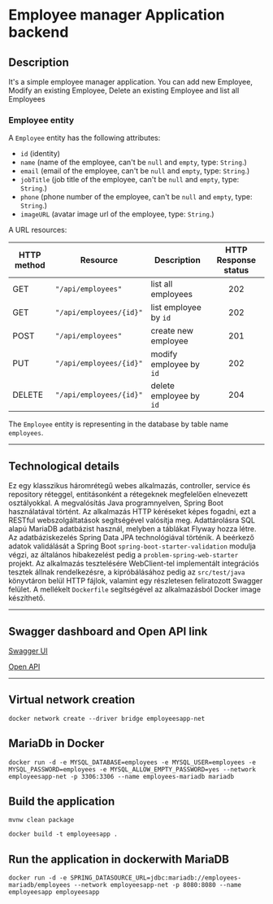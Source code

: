 # Employee manager Application backend

## Description 
It's a simple employee manager application. You can add new Employee, Modify an existing Employee, Delete an existing Employee and list all Employees 

### Employee entity

A `Employee` entity has the following attributes:

* `id` (identity)
* `name` (name of the employee, can't be `null` and `empty`, type: `String`.)
* `email` (email of the employee, can't be `null` and `empty`, type: `String`.)
* `jobTitle` (job title of the employee, can't be `null` and `empty`, type: `String`.)
* `phone` (phone number of the employee, can't be `null` and `empty`, type: `String`.)
* `imageURL` (avatar image url of the employee, type: `String`.)

A URL resources:

| HTTP method | Resource                | Description             | HTTP Response status |
|-------------|-------------------------|-------------------------|:--------------------:|
| GET         | `"/api/employees"`      | list all employees      |         202          |       
| GET         | `"/api/employees/{id}"` | list employee by `id`   |         202          |       
| POST        | `"/api/employees"`      | create new employee     |         201          |       
| PUT         | `"/api/employees/{id}"` | modify employee by `id` |         202          |       
| DELETE      | `"/api/employees/{id}"` | delete employee by `id` |         204          |       
       

The `Employee` entity is representing in the database by table name `employees`.

---

## Technological details

Ez egy klasszikus háromrétegű webes alkalmazás, controller, service és repository
réteggel, entitásonként a rétegeknek megfelelően elnevezett osztályokkal. A megvalósítás
Java programnyelven, Spring Boot használatával történt. Az alkalmazás HTTP kéréseket
képes fogadni, ezt a RESTful webszolgáltatások segítségével valósítja meg.
Adattárolásra SQL alapú MariaDB adatbázist használ, melyben a táblákat Flyway hozza létre.
Az adatbáziskezelés Spring Data JPA technológiával történik. A beérkező adatok validálását a
Spring Boot `spring-boot-starter-validation` modulja végzi, az általános hibakezelést pedig
a `problem-spring-web-starter` projekt.
Az alkalmazás tesztelésére WebClient-tel implementált integrációs
tesztek állnak rendelkezésre, a kipróbálásához pedig az `src/test/java` könyvtáron belül
HTTP fájlok, valamint egy részletesen feliratozott Swagger felület. A mellékelt `Dockerfile`
segítségével az alkalmazásból Docker image készíthető.

---

## Swagger dashboard and Open API link

[Swagger UI](http://localhost:8080/swagger-ui.html)

[Open API](http://localhost:8080/v3/api-docs)

---

## Virtual network creation
`docker network create --driver bridge employeesapp-net`

## MariaDb in Docker
`docker run -d -e MYSQL_DATABASE=employees -e MYSQL_USER=employees -e MYSQL_PASSWORD=employees -e MYSQL_ALLOW_EMPTY_PASSWORD=yes --network employeesapp-net -p 3306:3306 --name employees-mariadb mariadb`

## Build the application
`mvnw clean package`

`docker build -t employeesapp .` 

## Run the application in dockerwith MariaDB
`docker run -d -e SPRING_DATASOURCE_URL=jdbc:mariadb://employees-mariadb/employees --network employeesapp-net -p 8080:8080 --name employeesapp employeesapp`